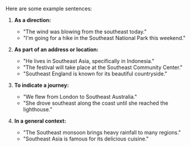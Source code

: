 Here are some example sentences:

1. **As a direction:**
   - "The wind was blowing from the southeast today."
   - "I'm going for a hike in the Southeast National Park this weekend."

2. **As part of an address or location:**
   - "He lives in Southeast Asia, specifically in Indonesia."
   - "The festival will take place at the Southeast Community Center."
   - "Southeast England is known for its beautiful countryside."

3. **To indicate a journey:**
   - "We flew from London to Southeast Australia."
   - "She drove southeast along the coast until she reached the lighthouse."

4. **In a general context:**
   - "The Southeast monsoon brings heavy rainfall to many regions."
   - "Southeast Asia is famous for its delicious cuisine."